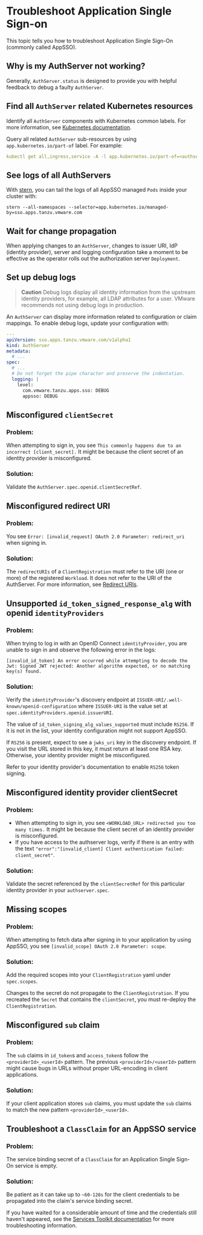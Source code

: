 # Troubleshoot Application Single Sign-on

This topic tells you how to troubleshoot Application Single Sign-On (commonly called AppSSO).

## Why is my AuthServer not working?

Generally, `AuthServer.status` is designed to provide you with helpful feedback to debug a faulty `AuthServer`.

## <a id="find-k8s-resources"></a> Find all `AuthServer` related Kubernetes resources

Identify all `AuthServer` components with Kubernetes common labels. For more information,
see [Kubernetes documentation](https://kubernetes.io/docs/concepts/overview/working-with-objects/common-labels/#labels).

Query all related `AuthServer` sub-resources by using `app.kubernetes.io/part-of` label. For example:

```yaml
kubectl get all,ingress,service -A -l app.kubernetes.io/part-of=<authserver-name>
```

## <a id="logs"></a> See logs of all AuthServers

With [stern](https://github.com/stern/stern), you can tail the logs of all AppSSO
managed `Pods` inside your cluster with:

```console
stern --all-namespaces --selector=app.kubernetes.io/managed-by=sso.apps.tanzu.vmware.com
```

## <a id="propagation"></a> Wait for change propagation

When applying changes to an `AuthServer`, changes to issuer URI, IdP (identity provider),
server and logging configuration take a moment to be effective as the operator rolls out
the authorization server `Deployment`.

## <a id="debug"></a> Set up debug logs

> **Caution** Debug logs display all identity information from the upstream
> identity providers, for example, all LDAP attributes for a user.
> VMware recommends not using debug logs in production.

An `AuthServer` can display more information related to configuration or claim mappings.
To enable debug logs, update your configuration with:

```yaml
---
apiVersion: sso.apps.tanzu.vmware.com/v1alpha1
kind: AuthServer
metadata:
  # ...
spec:
  # ...
  # Do not forget the pipe character and preserve the indentation.
  logging: |
    level:
      com.vmware.tanzu.apps.sso: DEBUG
      appsso: DEBUG
```

## Misconfigured `clientSecret`

### Problem:

When attempting to sign in, you see `This commonly happens due to an incorrect [client_secret].` It might be because the
client secret of an identity provider is misconfigured.

### Solution:

Validate the `AuthServer.spec.openid.clientSecretRef`.

## Misconfigured redirect URI

### Problem:

You see `Error: [invalid_request] OAuth 2.0 Parameter: redirect_uri` when signing in.

### Solution:

The `redirectURIs` of a `ClientRegistration` must refer to the URI (one or more) of the registered `Workload`.
It does not refer to the URI of the AuthServer. For more information, see [Redirect URIs](../how-to-guides/app-operators/secure-workload.hbs.md#redirect-paths).

## Unsupported `id_token_signed_response_alg` with openid `identityProviders`

### Problem:

When trying to log in with an OpenID Connect `identityProvider`, you are unable to sign in
and observe the following error in the logs:

```console
[invalid_id_token] An error occurred while attempting to decode the Jwt: Signed JWT rejected: Another algorithm expected, or no matching key(s) found.
```

### Solution:

Verify the `identityProvider`'s discovery endpoint at `ISSUER-URI/.well-known/openid-configuration` where `ISSUER-URI`
is the value set at `spec.identityProviders.openid.issuerURI`.

The value of `id_token_signing_alg_values_supported` must include `RS256`. If it is not in the list, your identity
configuration might not support AppSSO.

If `RS256` is present, expect to see a `jwks_uri` key in the discovery endpoint. If you visit the URL stored in this
key, it must return at least one RSA key. Otherwise, your identity provider might be misconfigured.

Refer to your identity provider's documentation to enable `RS256` token signing.

## Misconfigured identity provider clientSecret

### Problem:

- When attempting to sign in, you see `<WORKLOAD_URL> redirected you too many times.` It might
  be because the client secret of an identity provider is misconfigured.
- If you have access to the authserver logs, verify if there is an entry with the text
  `"error":"[invalid_client] Client authentication failed: client_secret"`.

### Solution:

Validate the secret referenced by the `clientSecretRef` for this particular identity provider in your `authserver.spec`.

## Missing scopes

### Problem:

When attempting to fetch data after signing in to your application by using AppSSO, you
see `[invalid_scope] OAuth 2.0 Parameter: scope`.

### Solution:

Add the required scopes into your `ClientRegistration` yaml under `spec.scopes`.

Changes to the secret do not propagate to the `ClientRegistration`. If you recreated the `Secret` that
contains the `clientSecret`, you must re-deploy the `ClientRegistration`.

## <a id="sub-claim"></a>Misconfigured `sub` claim

### Problem:

The `sub` claims in `id_token`s and `access_token`s follow the `<providerId>_<userId>` pattern.
The previous `<providerId>/<userId>` pattern might cause bugs in URLs without proper URL-encoding in client
applications.

### Solution:

If your client application stores `sub` claims, you must update the `sub` claims to match the new pattern
`<providerId>_<userId>`.

## <a id="ts-class-claim"></a> Troubleshoot a `ClassClaim` for an AppSSO service

### Problem:

The service binding secret of a `ClassClaim` for an Application Single Sign-On service is empty.

### Solution:

Be patient as it can take up to `~60-120s` for the client credentials to be propagated
into the claim's service binding secret.

If you have waited for a considerable amount of time and the credentials still haven't appeared,
see the [Services Toolkit documentation](../../services-toolkit/how-to-guides/troubleshooting.hbs.md) for more troubleshooting information.
